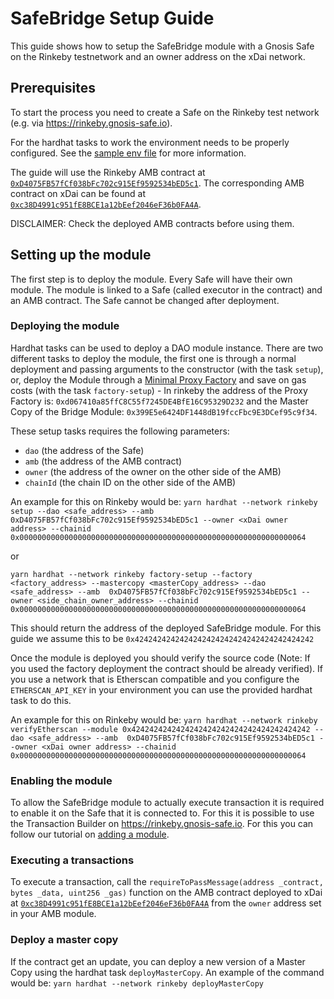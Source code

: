 # SafeBridge Setup Guide

This guide shows how to setup the SafeBridge module with a Gnosis Safe on the Rinkeby testnetwork and an owner address on the xDai network.

## Prerequisites

To start the process you need to create a Safe on the Rinkeby test network (e.g. via https://rinkeby.gnosis-safe.io).

For the hardhat tasks to work the environment needs to be properly configured. See the [sample env file](../.env.sample) for more information.

The guide will use the Rinkeby AMB contract at [`0xD4075FB57fCf038bFc702c915Ef9592534bED5c1`](https://rinkeby.etherscan.io/address/0xD4075FB57fCf038bFc702c915Ef9592534bED5c1#code). The corresponding AMB contract on xDai can be found at [`0xc38D4991c951fE8BCE1a12bEef2046eF36b0FA4A`](https://blockscout.com/poa/xdai/address/0xc38D4991c951fE8BCE1a12bEef2046eF36b0FA4A/contracts).

DISCLAIMER: Check the deployed AMB contracts before using them.

## Setting up the module

The first step is to deploy the module. Every Safe will have their own module. The module is linked to a Safe (called executor in the contract) and an AMB contract. The Safe cannot be changed after deployment.

### Deploying the module



Hardhat tasks can be used to deploy a DAO module instance. There are two different tasks to deploy the module, the first one is through a normal deployment and passing arguments to the constructor (with the task `setup`), or, deploy the Module through a [Minimal Proxy Factory](https://eips.ethereum.org/EIPS/eip-1167) and save on gas costs (with the task `factory-setup`) - In rinkeby the address of the Proxy Factory is: `0xd067410a85ffC8C55f7245DE4BfE16C95329D232` and the Master Copy of the Bridge Module: `0x399E5e6424DF1448dB19fccFbc9E3DCef95c9f34`.

These setup tasks requires the following parameters:
- `dao` (the address of the Safe)
- `amb` (the address of the AMB contract)
- `owner` (the address of the owner on the other side of the AMB)
- `chainId` (the chain ID on the other side of the AMB)

An example for this on Rinkeby would be:
`yarn hardhat --network rinkeby setup --dao <safe_address> --amb  0xD4075FB57fCf038bFc702c915Ef9592534bED5c1 --owner <xDai owner address> --chainid 0x0000000000000000000000000000000000000000000000000000000000000064`

or

`yarn hardhat --network rinkeby factory-setup --factory <factory_address> --mastercopy <masterCopy_address> --dao <safe_address> --amb  0xD4075FB57fCf038bFc702c915Ef9592534bED5c1 --owner <side_chain_owner_address> --chainid 0x0000000000000000000000000000000000000000000000000000000000000064`

This should return the address of the deployed SafeBridge module. For this guide we assume this to be `0x4242424242424242424242424242424242424242`

Once the module is deployed you should verify the source code (Note: If you used the factory deployment the contract should be already verified). If you use a network that is Etherscan compatible and you configure the `ETHERSCAN_API_KEY` in your environment you can use the provided hardhat task to do this.

An example for this on Rinkeby would be:
`yarn hardhat --network rinkeby verifyEtherscan --module 0x4242424242424242424242424242424242424242 --dao <safe_address> --amb  0xD4075FB57fCf038bFc702c915Ef9592534bED5c1 --owner <xDai owner address> --chainid 0x0000000000000000000000000000000000000000000000000000000000000064`

### Enabling the module

To allow the SafeBridge module to actually execute transaction it is required to enable it on the Safe that it is connected to. For this it is possible to use the Transaction Builder on https://rinkeby.gnosis-safe.io. For this you can follow our tutorial on [adding a module](https://help.gnosis-safe.io/en/articles/4934427-add-a-module).

### Executing a transactions

To execute a transaction, call the `requireToPassMessage(address _contract, bytes _data, uint256 _gas)` function on the AMB contract deployed to xDai at [`0xc38D4991c951fE8BCE1a12bEef2046eF36b0FA4A`](https://blockscout.com/poa/xdai/address/0xc38D4991c951fE8BCE1a12bEef2046eF36b0FA4A/contracts) from the `owner` address set in your AMB module.

### Deploy a master copy 

If the contract get an update, you can deploy a new version of a Master Copy using the hardhat task `deployMasterCopy`. An example of the command would be: `yarn hardhat --network rinkeby deployMasterCopy`